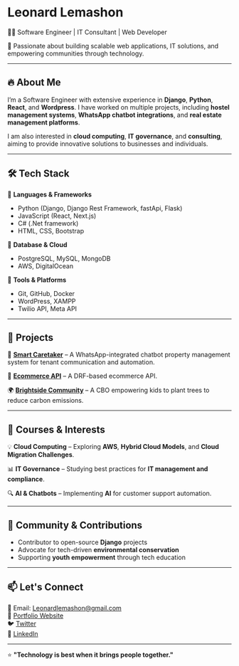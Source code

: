 # Leonard Lemashon  

👨‍💻 Software Engineer | IT Consultant | Web Developer  

🚀 Passionate about building scalable web applications, IT solutions, and empowering communities through technology.  

---

## 🔥 About Me  

I’m a Software Engineer with extensive experience in **Django**, **Python**, **React**, and **Wordpress**. I have worked on multiple projects, including **hostel management systems**, **WhatsApp chatbot integrations**, and **real estate management platforms**.  

I am also interested in **cloud computing**, **IT governance**, and **consulting**, aiming to provide innovative solutions to businesses and individuals.  

---

## 🛠️ Tech Stack  

🔹 **Languages & Frameworks**  
- Python (Django, Django Rest Framework, fastApi, Flask)  
- JavaScript (React, Next.js)  
- C# (.Net framework)
- HTML, CSS, Bootstrap  

🔹 **Database & Cloud**  
- PostgreSQL, MySQL, MongoDB
- AWS, DigitalOcean  

🔹 **Tools & Platforms**  
- Git, GitHub, Docker  
- WordPress, XAMPP  
- Twilio API, Meta API  

---

## 📌 Projects  

🚀 **[Smart Caretaker](#)** – A WhatsApp-integrated chatbot property management system for tenant communication and automation.  

🏡 **[Ecommerce API](#)** – A DRF-based ecommerce API.  

🌍 **[Brightside Community](#)** – A CBO empowering kids to plant trees to reduce carbon emissions.  

---

## 📖 Courses & Interests  

💡 **Cloud Computing** – Exploring **AWS**, **Hybrid Cloud Models**, and **Cloud Migration Challenges**.  

📊 **IT Governance** – Studying best practices for **IT management and compliance**.  

🔍 **AI & Chatbots** – Implementing **AI** for customer support automation.  

---

## 🌱 Community & Contributions  

- Contributor to open-source **Django** projects  
- Advocate for tech-driven **environmental conservation**  
- Supporting **youth empowerment** through tech education  

---

## 📫 Let's Connect  

📩 Email: Leonardlemashon@gmail.com  
🔗 [Portfolio Website](#)  
🐦 [Twitter](@Mashon8945)  
💼 [LinkedIn](https://www.linkedin.com/in/leonard-lemashon-283843201/)  

---

⭐ **"Technology is best when it brings people together."**  
